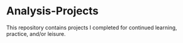 # Analysis-Projects
This repository contains projects I completed for continued learning, practice, and/or leisure. 
